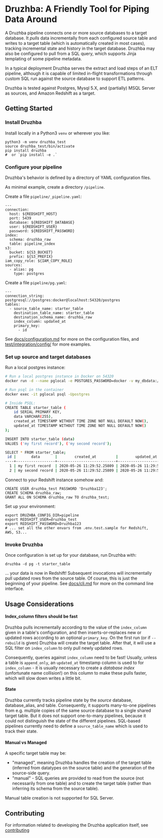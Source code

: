 # Druzhba: A Friendly Tool for Piping Data Around

A Druzhba pipeline connects one or more source databases to a target database. It _pulls_ data incrementally
from each configured source table and writes to a target table (which is automatically created in most cases),
tracking incremental state and history in the target database. Druzhba may also be configured to pull from a SQL
query, which supports Jinja templating of some pipeline metadata.

In a typical deployment Druzhba serves the extract and load steps of an ELT pipeline, although it is capable of limited
in-flight transformations through custom SQL run against the source database to support ETL patterns.

Druzhba is tested against Postgres, Mysql 5.X, and (partially) MSQL Server as sources, and Amazon Redshift as a target.

## Getting Started

### Install Druzhba

Install locally in a Python3 `venv` or wherever you like:
```
python3 -m venv druzhba_test
source druzhba_test/bin/activate
pip install druzhba
#  or `pip install -e .`
```


### Configure your pipeline

Druzhba's behavior is defined by a directory of YAML configuration files.

As minimal example, create a directory `/pipeline`.

Create a file `pipeline/_pipeline.yaml`:

```
---
connection:
  host: ${REDSHIFT_HOST}
  port: 5439
  database: ${REDSHIFT_DATABASE}
  user: ${REDSHIFT_USER}
  password: ${REDSHIFT_PASSWORD}
index:
  schema: druzhba_raw
  table: pipeline_index
s3:
  bucket: ${S3_BUCKET}
  prefix: ${S3_PREFIX}
iam_copy_role: ${IAM_COPY_ROLE}
sources:
  - alias: pg
    type: postgres
```

Create a file `pipeline/pg.yaml`:

```
---
connection_string: postgresql://postgres:docker@localhost:54320/postgres
tables:
  - source_table_name: starter_table
    destination_table_name: starter_table
    destination_schema_name: druzhba_raw
    index_column: updated_at
    primary_key:
      - id
```

See [docs/configuration.md](docs/configuration.md) for more on the configuration files,
and [test/integration/config/](test/integration/config/) for more examples.

### Set up source and target databases

Run a local postgres instance:
```bash
# Run a local postgres instance in Docker on 54320
docker run -d --name pglocal -e POSTGRES_PASSWORD=docker -v my_dbdata:/var/lib/postgresql/data -p 54320:5432 postgres:11

# Run psql in the container
docker exec -it pglocal psql -Upostgres

# Inside PSQL:
CREATE TABLE starter_table (
    id SERIAL PRIMARY KEY,
    data VARCHAR(255),
    created_at TIMESTAMP WITHOUT TIME ZONE NOT NULL DEFAULT NOW(),
    updated_at TIMESTAMP WITHOUT TIME ZONE NOT NULL DEFAULT NOW()
);

INSERT INTO starter_table (data)
VALUES ('my first record'), ('my second record');

SELECT * FROM starter_table;
 id |       data       |        created_at         |        updated_at
----+------------------+---------------------------+---------------------------
  1 | my first record  | 2020-05-26 11:29:52.25809 | 2020-05-26 11:29:52.25809
  2 | my second record | 2020-05-26 11:29:52.25809 | 2020-05-26 11:29:52.25809
```

Connect to your Redshift instance somehow and:
```
CREATE USER druzhba_test PASSWORD 'Druzhba123';
CREATE SCHEMA druzhba_raw;
GRANT ALL ON SCHEMA druzhba_raw TO druzhba_test;
```


Set up your environment:
```
export DRUZHBA_CONFIG_DIR=pipeline
export REDSHIFT_USER=druzhba_test
export REDSHIFT_PASSWORD=Druzhba123
# ... set all the other envars from .env.test.sample for Redshift, AWS, S3...
```


### Invoke Druzhba

Once configuration is set up for your database, run Druzhba with:
```
druzhba -d pg -t starter_table
```

... your data is now in Redshift! Subsequent invocations will incrementally pull updated rows
from the source table. Of course, this is just the beginning of your pipeline.
See [docs/cli.md](docs/cli.md) for more on the command line interface.


## Usage Considerations

#### Index_column filters should be fast
Druzhba pulls incrementally according to the value of the `index_column` given in a table's configuration, and then
inserts-or-replaces new or updated rows according to an optional `primary_key`. On the first run (or if `--rebuild` is
given) Druzhba will create the target table. After that, it will use a SQL filter on `index_column` to only pull newly
updated rows.

Consequently, queries against `index_column` need to be fast! Usually, unless a table is `append_only`, an `updated_at` timestamp column
is used to for `index_column` - it is usually necessary to create a _database index_  (unfortunate name collision!) on this column to make
these pulls faster, which will slow down writes a little bit.


#### State
Druzhba currently tracks pipeline state by the _source_ database, database_alias, and table. Consequently, it supports
many-to-one pipelines from e.g. multiple copies of the same source database to a single shared target table.
But it does not support one-to-many pipelines, because it could not distinguish the state of the different pipelines.
SQL-based pipelines currently need to define a `source_table_name` which is used to track their state.


#### Manual vs Managed
A specific target table may be:
- "managed", meaning Druzhba handles the creation of the target table
  (inferred from datatypes on the source table) and the generation of
  the source-side query.
- "manual" - SQL queries are provided to read from the source (not
  necessarily from one table) and to create the target table (rather
  than inferring its schema from the source table).

Manual table creation is not supported for SQL Server.

## Contributing

For information related to developing the Druzhba application itself, see [contributing](/docs/contributing.md) 

